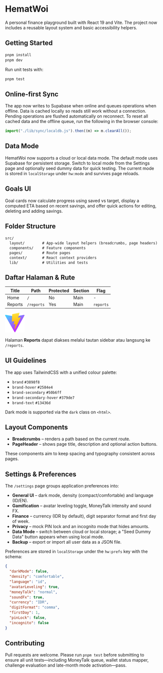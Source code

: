 # HematWoi

A personal finance playground built with React 19 and Vite. The project now
includes a reusable layout system and basic accessibility helpers.

## Getting Started

```bash
pnpm install
pnpm dev
```

Run unit tests with:

```bash
pnpm test
```

## Online-first Sync

The app now writes to Supabase when online and queues operations when offline.
Data is cached locally so reads still work without a connection. Pending
operations are flushed automatically on reconnect. To reset all cached data and
the offline queue, run the following in the browser console:

```js
import("./lib/sync/localdb.js").then((m) => m.clearAll());
```

## Data Mode

HematWoi now supports a cloud or local data mode. The default mode uses
Supabase for persistent storage. Switch to local mode from the Settings
page and optionally seed dummy data for quick testing. The current mode is
stored in `localStorage` under `hw:mode` and survives page reloads.

## Goals UI

Goal cards now calculate progress using saved vs target, display a computed ETA
based on recent savings, and offer quick actions for editing, deleting and
adding savings.

## Folder Structure

```
src/
  layout/        # App-wide layout helpers (breadcrumbs, page headers)
  components/    # Feature components
  pages/         # Route pages
  context/       # React context providers
  lib/           # Utilities and tests
```

## Daftar Halaman & Rute

| Title   | Path      | Protected | Section | Flag    |
|---------|-----------|-----------|---------|---------|
| Home    | `/`       | No        | Main    | -       |
| Reports | `/reports`| Yes       | Main    | `reports` |

![Reports page screenshot](docs/reports.png)

Halaman **Reports** dapat diakses melalui tautan sidebar atau langsung ke `/reports`.

## UI Guidelines

The app uses TailwindCSS with a unified colour palette:
- `brand` `#3898f8`
- `brand-hover` `#2584e4`
- `brand-secondary` `#50b6ff`
- `brand-secondary-hover` `#379de7`
- `brand-text` `#13436d`

Dark mode is supported via the `dark` class on `<html>`.

## Layout Components

- **Breadcrumbs** – renders a path based on the current route.
- **PageHeader** – shows page title, description and optional action buttons.

These components aim to keep spacing and typography consistent across pages.

## Settings & Preferences

The `/settings` page groups application preferences into:

- **General UI** – dark mode, density (compact/comfortable) and language (ID/EN).
- **Gamification** – avatar leveling toggle, MoneyTalk intensity and sound FX.
- **Finance** – currency (IDR by default), digit separator format and first day of week.
- **Privacy** – mock PIN lock and an incognito mode that hides amounts.
- **Data Mode** – switch between cloud or local storage; a "Seed Dummy Data" button appears when using local mode.
- **Backup** – export or import all user data as a JSON file.

Preferences are stored in `localStorage` under the `hw:prefs` key with the schema:

```json
{
  "darkMode": false,
  "density": "comfortable",
  "language": "id",
  "avatarLeveling": true,
  "moneyTalk": "normal",
  "soundFx": true,
  "currency": "IDR",
  "digitFormat": "comma",
  "firstDay": 1,
  "pinLock": false,
  "incognito": false
}
```

## Contributing

Pull requests are welcome. Please run `pnpm test` before submitting to ensure
all unit tests—including MoneyTalk queue, wallet status mapper, challenge
evaluation and late-month mode activation—pass.
